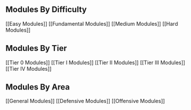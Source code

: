 
## Modules By Difficulty
[[Easy Modules]]
[[Fundamental Modules]]
[[Medium Modules]]
[[Hard Modules]]

## Modules By Tier
[[Tier 0 Modules]]
[[Tier I Modules]]
[[Tier II Modules]]
[[Tier III Modules]]
[[Tier IV Modules]]

## Modules By Area
[[General Modules]]
[[Defensive Modules]]
[[Offensive Modules]]
